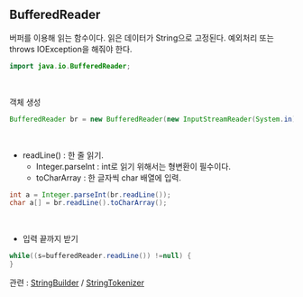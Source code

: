 ## BufferedReader

버퍼를 이용해 읽는 함수이다.
읽은 데이터가 String으로 고정된다.
예외처리 또는 throws IOException을 해줘야 한다.

```java
import java.io.BufferedReader;
```

<br>

객체 생성
```java
BufferedReader br = new BufferedReader(new InputStreamReader(System.in));
```

<br>

* readLine() :  한 줄 읽기.
    -  Integer.parseInt : int로 읽기 위해서는 형변환이 필수이다.
    - toCharArray : 한 글자씩 char 배열에 입력.
```java
int a = Integer.parseInt(br.readLine());
char a[] = br.readLine().toCharArray();
```

<br>

* 입력 끝까지 받기
```java
while((s=bufferedReader.readLine()) !=null) {
}
```

관련 :  [StringBuilder](https://github.com/yumin25/TIL/blob/master/Java/%ED%8C%A8%ED%82%A4%EC%A7%80/java.lang/StringBuilder.md) / 
[StringTokenizer](https://github.com/yumin25/TIL/blob/master/Java/%ED%8C%A8%ED%82%A4%EC%A7%80/java.util/StringTokenizer.md)